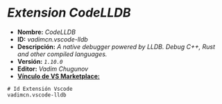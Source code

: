 <!-- Autor: Daniel Benjamin Perez Morales -->
<!-- GitHub: https://github.com/DanielPerezMoralesDev13 -->
<!-- Correo electrónico: danielperezdev@proton.me -->

# ***Extension CodeLLDB***

- **Nombre:** *CodeLLDB*
- **ID:** *vadimcn.vscode-lldb*
- **Descripción:** *A native debugger powered by LLDB.  Debug C++, Rust and other compiled languages.*
- **Versión:** *`1.10.0`*
- **Editor:** *Vadim Chugunov*
- **[Vínculo de VS Marketplace:](https://marketplace.visualstudio.com/items?itemName=vadimcn.vscode-lldb "https://marketplace.visualstudio.com/items?itemName=vadimcn.vscode-lldb")**

```plaintext
# Id Extensión Vscode
vadimcn.vscode-lldb
```
